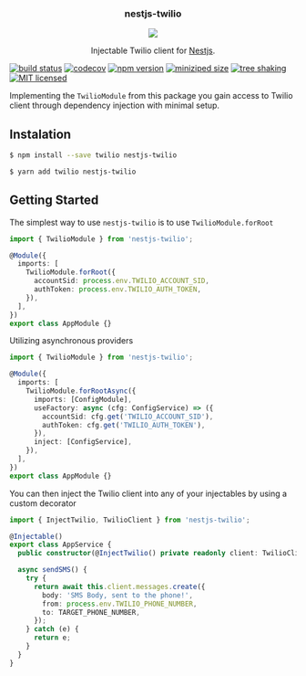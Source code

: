 <p align="center">
  <h3 align="center">
    nestjs-twilio
  </h3>

  <p align="center">
    <img src="https://avatars1.githubusercontent.com/u/43827489?s=400&u=45ac0ac47d40b6d8f277c96bdf00244c10508aef&v=4"/>
  </p>

  <p align="center">
    Injectable Twilio client for <a href="https://nestjs.com/">Nestjs</a>.
  </p>
</p>

[![build status](https://img.shields.io/github/workflow/status/rejvban/nestjs-twilio/Github%20CI%20-%20Build%20Status%20and%20Test%20Coverage)](https://github.com/wellyshen/use-places-autocomplete/actions?query=workflow%3ACI) [![codecov](https://codecov.io/gh/rejvban/nestjs-twilio/branch/master/graph/badge.svg)](https://codecov.io/gh/rejvban/nestjs-twilio) [![npm version](https://img.shields.io/npm/v/nestjs-twilio)](https://www.npmjs.com/package/nestjs-twilio) [![miniziped size](https://badgen.net/bundlephobia/minzip/nestjs-twilio)](https://bundlephobia.com/result?p=nestjs-twilio) [![tree shaking](https://badgen.net/bundlephobia/tree-shaking/react-colorful)](https://github.com/rejvban/nestjs-twilio) [![MIT licensed](https://img.shields.io/github/license/rejvban/nestjs-twilio)](https://raw.githubusercontent.com/rejvban/nestjs-twilio/master/LICENSE)

Implementing the `TwilioModule` from this package you gain access to Twilio client through dependency injection with minimal setup.

## Instalation

```bash
$ npm install --save twilio nestjs-twilio
```

```bash
$ yarn add twilio nestjs-twilio
```

## Getting Started

The simplest way to use `nestjs-twilio` is to use `TwilioModule.forRoot`

```typescript
import { TwilioModule } from 'nestjs-twilio';

@Module({
  imports: [
    TwilioModule.forRoot({
      accountSid: process.env.TWILIO_ACCOUNT_SID,
      authToken: process.env.TWILIO_AUTH_TOKEN,
    }),
  ],
})
export class AppModule {}
```

Utilizing asynchronous providers

```typescript
import { TwilioModule } from 'nestjs-twilio';

@Module({
  imports: [
    TwilioModule.forRootAsync({
      imports: [ConfigModule],
      useFactory: async (cfg: ConfigService) => ({
        accountSid: cfg.get('TWILIO_ACCOUNT_SID'),
        authToken: cfg.get('TWILIO_AUTH_TOKEN'),
      }),
      inject: [ConfigService],
    }),
  ],
})
export class AppModule {}
```

You can then inject the Twilio client into any of your injectables by using a
custom decorator

```typescript
import { InjectTwilio, TwilioClient } from 'nestjs-twilio';

@Injectable()
export class AppService {
  public constructor(@InjectTwilio() private readonly client: TwilioClient) {}

  async sendSMS() {
    try {
      return await this.client.messages.create({
        body: 'SMS Body, sent to the phone!',
        from: process.env.TWILIO_PHONE_NUMBER,
        to: TARGET_PHONE_NUMBER,
      });
    } catch (e) {
      return e;
    }
  }
}
```
